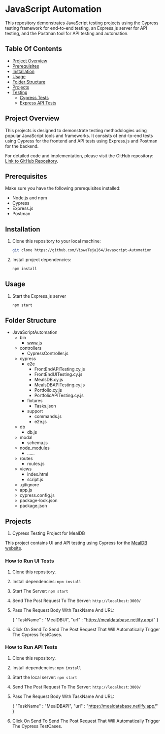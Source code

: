 
# JavaScript Automation

This repository demonstrates JavaScript testing projects using the Cypress testing framework for end-to-end testing, an Express.js server for API testing, and the Postman tool for API testing and automation. 

## Table Of Contents
- [Project Overview](#project-overview)
- [Prerequisites](#prerequisites)
- [Installation](#installation)
- [Usage](#usage)
- [Folder Structure](#folder-structure)
- [Projects](#projects)
- [Testing](#testing)
  - [Cypress Tests](#cypress-tests)
  - [Express API Tests](#express-api-tests)

## Project Overview
This projects is designed to demonstrate testing methodologies using popular JavaScript tools and frameworks. It consists of end-to-end tests using Cypress for the frontend and API tests using Express.js and Postman for the backend.

For detailed code and implementation, please visit the GitHub repository: [Link to GitHub Repository](https://github.com/ViswaTeja264/Javascript-Automation).

## Prerequisites
Make sure you have the following prerequisites installed:

- Node.js and npm
- Cypress
- Express.js
- Postman

## Installation
1. Clone this repository to your local machine:
   ```bash
   git clone https://github.com/ViswaTeja264/Javascript-Automation

2. Install project dependencies:
    ```bash
   npm install

## Usage
1. Start the Express.js server
    ```bash
   npm start

##

## Folder Structure
- JavaScriptAutomation
   - bin
      - www.js
   - controllers
      - CypressController.js
   - cypress
      - e2e
         - FrontEndAPITesting.cy.js
         - FrontEndUITesting.cy.js
         - MealsDB.cy.js
         - MealsDBAPITesting.cy.js
         - Portfolio.cy.js
         - PortfolioAPITesting.cy.js
      - fixtures
         - Tasks.json
      - support
         - commands.js
         - e2e.js
   - db
      - db.js
   - modal
      - schema.js
   - node_modules
      - ......
   - routes
      - routes.js
   - views
      - index.html
      - script.js
   - .gitignore
   - app.js
   - cypress.config.js
   - package-lock.json
   - package.json
## Projects
1. Cypress Testing Project for MealDB

This project contains UI and API testing using Cypress for the [MealDB website](https://mealdatabase.netlify.app/).

### How to Run UI Tests

1. Clone this repository.
2. Install dependencies: `npm install`
3. Start The Server: `npm start`
4. Send The Post Request To The Server:
   `http://localhost:3000/`
5. Pass The Request Body With TaskName And URL:

   {
    "TaskName" : "MealDBUI",
    "url"  : "https://mealdatabase.netlify.app/"
   }

6. Click On Send To Send The Post Request That Will Automatically Trigger The Cypress TestCases.

### How to Run API Tests

1. Clone this repository.
2. Install dependencies: `npm install`
3. Start the local server: `npm start`
4. Send The Post Request To The Server:
   `http://localhost:3000/`
5. Pass The Request Body With TaskName And URL:

   {
    "TaskName" : "MealDBAPI",
    "url"  : "https://mealdatabase.netlify.app/"
   }

6. Click On Send To Send The Post Request That Will Automatically Trigger The Cypress TestCases.
